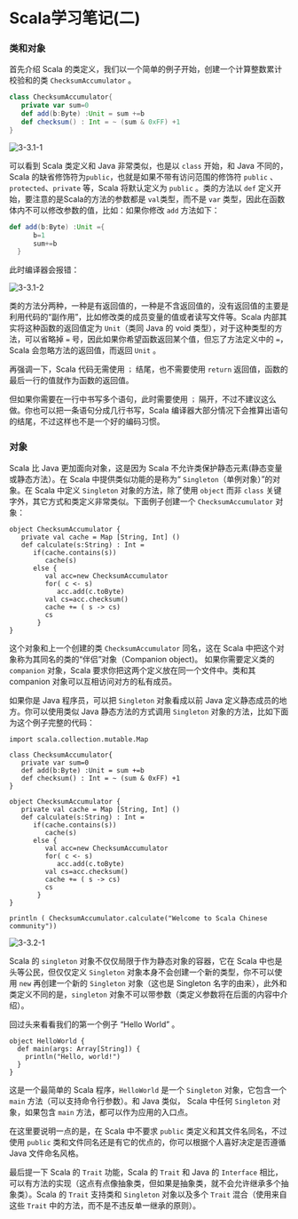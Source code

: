 # Scala学习笔记(二)

### 类和对象

首先介绍 Scala 的类定义，我们以一个简单的例子开始，创建一个计算整数累计校验和的类 `ChecksumAccumulator` 。

```scala
class ChecksumAccumulator{
   private var sum=0
   def add(b:Byte) :Unit = sum +=b
   def checksum() : Int = ~ (sum & 0xFF) +1
}
```

![3-3.1-1](https://doc.shiyanlou.com/document-uid702660labid6310timestamp1525425822990.png/wm)

可以看到 Scala 类定义和 Java 非常类似，也是以 `class` 开始，和 Java 不同的，Scala 的缺省修饰符为`public`，也就是如果不带有访问范围的修饰符 `public` 、`protected`、`private` 等，Scala 将默认定义为 `public` 。类的方法以 `def` 定义开始，要注意的是Scala的方法的参数都是 `val`类型，而不是 `var` 类型，因此在函数体内不可以修改参数的值，比如：如果你修改 `add` 方法如下：

```scala
def add(b:Byte) :Unit ={
      b=1
      sum+=b
  }
```

此时编译器会报错：

![3-3.1-2](https://doc.shiyanlou.com/document-uid702660labid6310timestamp1525425844215.png/wm)

类的方法分两种，一种是有返回值的，一种是不含返回值的，没有返回值的主要是利用代码的“副作用”，比如修改类的成员变量的值或者读写文件等。Scala 内部其实将这种函数的返回值定为 `Unit`（类同 Java 的 void 类型），对于这种类型的方法，可以省略掉 `=` 号，因此如果你希望函数返回某个值，但忘了方法定义中的 `=`，Scala 会忽略方法的返回值，而返回 `Unit` 。

再强调一下，Scala 代码无需使用 `；` 结尾，也不需要使用 `return` 返回值，函数的最后一行的值就作为函数的返回值。

但如果你需要在一行中书写多个语句，此时需要使用 `；` 隔开，不过不建议这么做。你也可以把一条语句分成几行书写，Scala 编译器大部分情况下会推算出语句的结尾，不过这样也不是一个好的编码习惯。



### 对象

Scala 比 Java 更加面向对象，这是因为 Scala 不允许类保护静态元素(静态变量或静态方法）。在 Scala 中提供类似功能的是称为“ `Singleton`（单例对象）”的对象。在 Scala 中定义 `Singleton` 对象的方法，除了使用 `object` 而非 `class` 关键字外，其它方式和类定义非常类似。下面例子创建一个 `ChecksumAccumulator` 对象：

```
object ChecksumAccumulator {
   private val cache = Map [String, Int] ()
   def calculate(s:String) : Int =
      if(cache.contains(s))
         cache(s)
      else {
         val acc=new ChecksumAccumulator
         for( c <- s)
            acc.add(c.toByte)
         val cs=acc.checksum()
         cache += ( s -> cs)
         cs
       }
}
```

这个对象和上一个创建的类 `ChecksumAccumulator` 同名，这在 Scala 中把这个对象称为其同名的类的“伴侣”对象（Companion object)。 如果你需要定义类的 `companion` 对象，Scala 要求你把这两个定义放在同一个文件中。类和其 companion 对象可以互相访问对方的私有成员。

如果你是 Java 程序员，可以把 `Singleton` 对象看成以前 Java 定义静态成员的地方。你可以使用类似 Java 静态方法的方式调用 `Singleton` 对象的方法，比如下面为这个例子完整的代码：

```
import scala.collection.mutable.Map

class ChecksumAccumulator{
   private var sum=0
   def add(b:Byte) :Unit = sum +=b
   def checksum() : Int = ~ (sum & 0xFF) +1
}

object ChecksumAccumulator {
   private val cache = Map [String, Int] ()
   def calculate(s:String) : Int =
      if(cache.contains(s))
         cache(s)
      else {
         val acc=new ChecksumAccumulator
         for( c <- s)
            acc.add(c.toByte)
         val cs=acc.checksum()
         cache += ( s -> cs)
         cs
       }
}

println ( ChecksumAccumulator.calculate("Welcome to Scala Chinese community"))
```

![3-3.2-1](https://doc.shiyanlou.com/document-uid702660labid6310timestamp1525426620973.png/wm)

Scala 的 `singleton` 对象不仅仅局限于作为静态对象的容器，它在 Scala 中也是头等公民，但仅仅定义 `Singleton` 对象本身不会创建一个新的类型，你不可以使用 `new` 再创建一个新的 `Singleton` 对象（这也是 Singleton 名字的由来），此外和类定义不同的是，`singleton` 对象不可以带参数（类定义参数将在后面的内容中介绍）。

回过头来看看我们的第一个例子 “Hello World” 。

```
object HelloWorld {
  def main(args: Array[String]) {
    println("Hello, world!")
  }
}
```

这是一个最简单的 Scala 程序，`HelloWorld` 是一个 `Singleton` 对象，它包含一个 `main` 方法（可以支持命令行参数）。和 Java 类似， Scala 中任何 `Singleton` 对象，如果包含 `main` 方法，都可以作为应用的入口点。

在这里要说明一点的是，在 Scala 中不要求 `public` 类定义和其文件名同名，不过使用 `public` 类和文件同名还是有它的优点的，你可以根据个人喜好决定是否遵循 Java 文件命名风格。

最后提一下 Scala 的 `Trait` 功能，Scala 的 `Trait` 和 Java 的 `Interface` 相比，可以有方法的实现（这点有点像抽象类，但如果是抽象类，就不会允许继承多个抽象类）。Scala 的 `Trait` 支持类和 `Singleton` 对象以及多个 `Trait` 混合（使用来自这些 `Trait` 中的方法，而不是不违反单一继承的原则）。